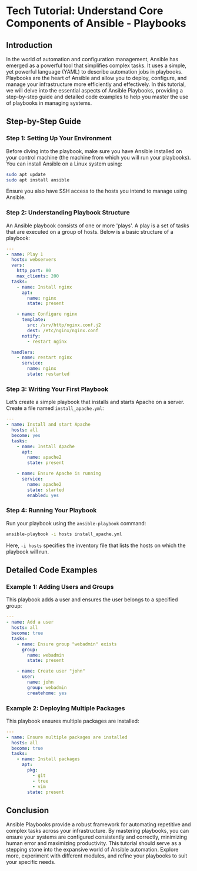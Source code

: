 # Tech Tutorial: Understand Core Components of Ansible - Playbooks

## Introduction

In the world of automation and configuration management, Ansible has emerged as a powerful tool that simplifies complex tasks. It uses a simple, yet powerful language (YAML) to describe automation jobs in playbooks. Playbooks are the heart of Ansible and allow you to deploy, configure, and manage your infrastructure more efficiently and effectively. In this tutorial, we will delve into the essential aspects of Ansible Playbooks, providing a step-by-step guide and detailed code examples to help you master the use of playbooks in managing systems.

## Step-by-Step Guide

### Step 1: Setting Up Your Environment

Before diving into the playbook, make sure you have Ansible installed on your control machine (the machine from which you will run your playbooks). You can install Ansible on a Linux system using:

```bash
sudo apt update
sudo apt install ansible
```

Ensure you also have SSH access to the hosts you intend to manage using Ansible.

### Step 2: Understanding Playbook Structure

An Ansible playbook consists of one or more 'plays'. A play is a set of tasks that are executed on a group of hosts. Below is a basic structure of a playbook:

```yaml
---
- name: Play 1
  hosts: webservers
  vars:
    http_port: 80
    max_clients: 200
  tasks:
    - name: Install nginx
      apt:
        name: nginx
        state: present

    - name: Configure nginx
      template:
        src: /srv/http/nginx.conf.j2
        dest: /etc/nginx/nginx.conf
      notify:
        - restart nginx

  handlers:
    - name: restart nginx
      service:
        name: nginx
        state: restarted
```

### Step 3: Writing Your First Playbook

Let’s create a simple playbook that installs and starts Apache on a server. Create a file named `install_apache.yml`:

```yaml
---
- name: Install and start Apache
  hosts: all
  become: yes
  tasks:
    - name: Install Apache
      apt:
        name: apache2
        state: present

    - name: Ensure Apache is running
      service:
        name: apache2
        state: started
        enabled: yes
```

### Step 4: Running Your Playbook

Run your playbook using the `ansible-playbook` command:

```bash
ansible-playbook -i hosts install_apache.yml
```

Here, `-i hosts` specifies the inventory file that lists the hosts on which the playbook will run.

## Detailed Code Examples

### Example 1: Adding Users and Groups

This playbook adds a user and ensures the user belongs to a specified group:

```yaml
---
- name: Add a user
  hosts: all
  become: true
  tasks:
    - name: Ensure group "webadmin" exists
      group:
        name: webadmin
        state: present

    - name: Create user "john"
      user:
        name: john
        group: webadmin
        createhome: yes
```

### Example 2: Deploying Multiple Packages

This playbook ensures multiple packages are installed:

```yaml
---
- name: Ensure multiple packages are installed
  hosts: all
  become: true
  tasks:
    - name: Install packages
      apt:
        pkg:
          - git
          - tree
          - vim
        state: present
```

## Conclusion

Ansible Playbooks provide a robust framework for automating repetitive and complex tasks across your infrastructure. By mastering playbooks, you can ensure your systems are configured consistently and correctly, minimizing human error and maximizing productivity. This tutorial should serve as a stepping stone into the expansive world of Ansible automation. Explore more, experiment with different modules, and refine your playbooks to suit your specific needs.